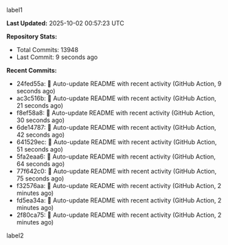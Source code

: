 
label1 
<!-- ACTIVITY_START -->
**Last Updated:** 2025-10-02 00:57:23 UTC

**Repository Stats:**
- Total Commits: 13948
- Last Commit: 9 seconds ago

**Recent Commits:**
- 24fed55a: 🤖 Auto-update README with recent activity (GitHub Action, 9 seconds ago)
- ac3c516b: 🤖 Auto-update README with recent activity (GitHub Action, 21 seconds ago)
- f8ef58a8: 🤖 Auto-update README with recent activity (GitHub Action, 30 seconds ago)
- 6de14787: 🤖 Auto-update README with recent activity (GitHub Action, 42 seconds ago)
- 641529ec: 🤖 Auto-update README with recent activity (GitHub Action, 51 seconds ago)
- 5fa2eaa6: 🤖 Auto-update README with recent activity (GitHub Action, 64 seconds ago)
- 77f642c0: 🤖 Auto-update README with recent activity (GitHub Action, 75 seconds ago)
- f32576aa: 🤖 Auto-update README with recent activity (GitHub Action, 2 minutes ago)
- fd5ea34a: 🤖 Auto-update README with recent activity (GitHub Action, 2 minutes ago)
- 2f80ca75: 🤖 Auto-update README with recent activity (GitHub Action, 2 minutes ago)
<!-- ACTIVITY_END -->

label2
